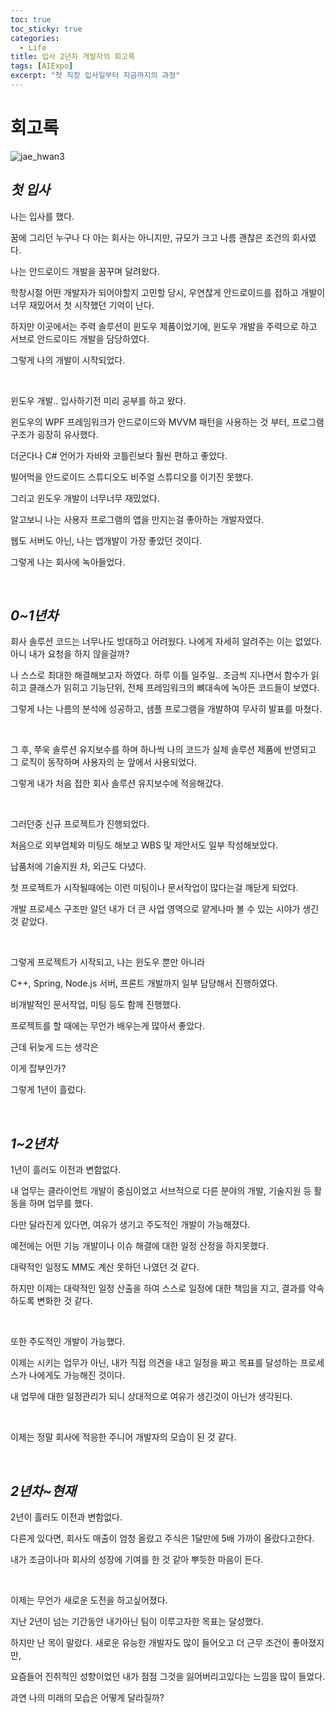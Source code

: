 ```yaml
---
toc: true
toc_sticky: true
categories:
  - Life
title: 입사 2년차 개발자의 회고록
tags: [AIExpo]
excerpt: "첫 직장 입사일부터 지금까지의 과정"
---
```


# 회고록

![jae_hwan3](https://user-images.githubusercontent.com/57826388/222977824-5b554add-7b2c-4aef-b968-822720ad59b6.jpg)

## ***첫 입사***

나는 입사를 했다.

꿈에 그리던 누구나 다 아는 회사는 아니지만, 규모가 크고 나름 괜찮은 조건의 회사였다.

나는 안드로이드 개발을 꿈꾸며 달려왔다.

학창시절 어떤 개발자가 되어야할지 고민할 당시, 우연찮게 안드로이드를 접하고 개발이 너무 재밌어서 첫 시작했던 기억이 난다.

하지만 이곳에서는 주력 솔루션이 윈도우 제품이었기에, 윈도우 개발을 주력으로 하고 서브로 안드로이드 개발을 담당하였다.

그렇게 나의 개발이 시작되었다.

<br>

윈도우 개발.. 입사하기전 미리 공부를 하고 왔다.

윈도우의 WPF 프레임워크가 안드로이드와 MVVM 패턴을 사용하는 것 부터, 프로그램 구조가 굉장히 유사했다.

더군다나 C# 언어가 자바와 코틀린보다 훨씬 편하고 좋았다.

빌어먹을 안드로이드 스튜디오도 비주얼 스튜디오를 이기진 못했다.

그리고 윈도우 개발이 너무너무 재밌었다.

알고보니 나는 사용자 프로그램의 앱을 만지는걸 좋아하는 개발자였다.

웹도 서버도 아닌, 나는 앱개발이 가장 좋았던 것이다.

그렇게 나는 회사에 녹아들었다.

<br>

## ***0~1년차***

회사 솔루션 코드는 너무나도 방대하고 어려웠다. 나에게 자세히 알려주는 이는 없었다. 아니 내가 요청을 하지 않을걸까?

나 스스로 최대한 해결해보고자 하였다. 하루 이틀 일주일.. 조금씩 지나면서 함수가 읽히고 클래스가 읽히고 기능단위, 전체 프레임워크의 뼈대속에 녹아든 코드들이 보였다.

그렇게 나는 나름의 분석에 성공하고, 샘플 프로그램을 개발하여 무사히 발표를 마쳤다.

<br> 

그 후, 쭈욱 솔루션 유지보수를 하며 하나씩 나의 코드가 실제 솔루션 제품에 반영되고 그 로직이 동작하며 사용자의 눈 앞에서 사용되었다.

그렇게 내가 처음 접한 회사 솔루션 유지보수에 적응해갔다. 

<br>

그러던중 신규 프로젝트가 진행되었다.

처음으로 외부업체와 미팅도 해보고 WBS 및 제안서도 일부 작성해보았다.

납품처에 기술지원 차, 외근도 다녔다.

첫 프로젝트가 시작될때에는 이런 미팅이나 문서작업이 많다는걸 깨닫게 되었다.

개발 프로세스 구조만 알던 내가 더 큰 사업 영역으로 얕게나마 볼 수 있는 시야가 생긴 것 같았다.

<br>

그렇게 프로젝트가 시작되고, 나는 윈도우 뿐만 아니라

C++, Spring, Node.js 서버, 프론트 개발까지 일부 담당해서 진행하였다.

비개발적인 문서작업, 미팅 등도 함께 진행했다.

프로젝트를 할 때에는 무언가 배우는게 많아서 좋았다.

근데 뒤늦게 드는 생각은

이게 잡부인가?

그렇게 1년이 흘렀다.


<br>

## ***1~2년차***

1년이 흘러도 이전과 변함없다.

내 업무는 클라이언트 개발이 중심이었고 서브적으로 다른 분야의 개발, 기술지원 등 활동을 하며 업무를 했다.

다만 달라진게 있다면, 여유가 생기고 주도적인 개발이 가능해졌다.

예전에는 어떤 기능 개발이나 이슈 해결에 대한 일정 산정을 하지못했다.

대략적인 일정도 MM도 계산 못하던 나였던 것 같다.

하지만 이제는 대략적인 일정 산출을 하여 스스로 일정에 대한 책임을 지고, 결과를 약속하도록 변화한 것 같다.

<br>

또한 주도적인 개발이 가능했다.

이제는 시키는 업무가 아닌, 내가 직접 의견을 내고 일정을 짜고 목표를 달성하는 프로세스가 나에게도 가능해진 것이다.

내 업무에 대한 일정관리가 되니 상대적으로 여유가 생긴것이 아닌가 생각된다.

<br>

이제는 정말 회사에 적응한 주니어 개발자의 모습이 된 것 같다.

<br>

## ***2년차~현재***

2년이 흘러도 이전과 변함없다.

다른게 있다면, 회사도 매출이 엄청 올랐고 주식은 1달만에 5배 가까이 올랐다고한다.

내가 조금이나마 회사의 성장에 기여를 한 것 같아 뿌듯한 마음이 든다.

<br>

이제는 무언가 새로운 도전을 하고싶어졌다.

지난 2년이 넘는 기간동안 내가아닌 팀이 이루고자한 목표는 달성했다. 

하지만 난 목이 말랐다. 새로운 유능한 개발자도 많이 들어오고 더 근무 조건이 좋아졌지만,

요즘들어 진취적인 성향이었던 내가 점점 그것을 잃어버리고있다는 느낌을 많이 들었다.

과연 나의 미래의 모습은 어떻게 달라질까?






